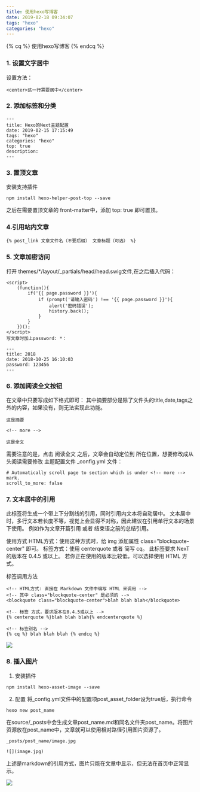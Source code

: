 ```yaml
---
title: 使用hexo写博客
date: 2019-02-18 09:34:07
tags: "hexo"
categories: "hexo"
---
```


<!-- 标签别名 -->
{% cq %} 
使用hexo写博客
{% endcq %}

<!-- more -->



### 1. 设置文字居中

设置方法：
```
<center>这一行需要居中</center>
```

### 2. 添加标签和分类

```
---
title: Hexo的Next主题配置
date: 2019-02-15 17:15:49
tags: "hexo"
categories: "hexo"
top: true
description: 
---
```


### 3. 置顶文章

安装支持插件
```
npm install hexo-helper-post-top --save
```

之后在需要置顶文章的 front-matter中，添加 top: true 即可置顶。


### 4.引用站内文章
```
{% post_link 文章文件名（不要后缀） 文章标题（可选） %}
```


### 5. 文章加密访问

打开 themes/*/layout/_partials/head/head.swig文件,在<meta/>之后插入代码：
```
<script>
    (function(){
        if('{{ page.password }}'){
            if (prompt('请输入密码') !== '{{ page.password }}'){
                alert('密码错误');
                history.back();
            }
        }
    })();
</script>
写文章时加上password: *：

---
title: 2018
date: 2018-10-25 16:10:03
password: 123456
---
```

### 6. 添加阅读全文按钮

在文章中只要写成如下格式即可：
其中摘要部分是除了文件头的title,date,tags之外的内容，如果没有，则无法实现此功能。

```
这是摘要

<!-- more -->

这是全文
```
需要注意的是，点击 阅读全文 之后，文章会自动定位到 所在位置，想要修改成从头阅读需要修改 主题配置文件 _config.yml 文件：
```
# Automatically scroll page to section which is under <!-- more --> mark.
scroll_to_more: false
```



### 7. 文本居中的引用
此标签将生成一个带上下分割线的引用，同时引用内文本将自动居中。 文本居中时，多行文本若长度不等，视觉上会显得不对称，因此建议在引用单行文本的场景下使用。 例如作为文章开篇引用 或者 结束语之前的总结引用。

使用方式
HTML方式：使用这种方式时，给 img 添加属性 class="blockquote-center" 即可。
标签方式：使用 centerquote 或者 简写 cq。
此标签要求 NexT 的版本在 0.4.5 或以上。 若你正在使用的版本比较低，可以选择使用 HTML 方式。

 标签调用方法
 ```
<!-- HTML方式: 直接在 Markdown 文件中编写 HTML 来调用 -->
<!-- 其中 class="blockquote-center" 是必须的 -->
<blockquote class="blockquote-center">blah blah blah</blockquote>

<!-- 标签 方式，要求版本在0.4.5或以上 -->
{% centerquote %}blah blah blah{% endcenterquote %}

<!-- 标签别名 -->
{% cq %} blah blah blah {% endcq %}
```

![](/使用hexo写博客/引用.png)



### 8. 插入图片

1. 安装插件
```
npm install hexo-asset-image --save
```

2. 配置
将_config.yml文件中的配置项post_asset_folder设为true后，执行命令
``` 
hexo new post_name
```
在source/_posts中会生成文章post_name.md和同名文件夹post_name。将图片资源放在post_name中，文章就可以使用相对路径引用图片资源了。

```
_posts/post_name/image.jpg

![](image.jpg)
```
上述是markdown的引用方式，图片只能在文章中显示，但无法在首页中正常显示。



![](/使用hexo写博客/if_apple_2003193.png)

